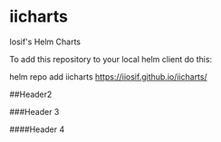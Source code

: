 # iicharts
Iosif's Helm Charts

To add this repository to your local helm client do this:

helm repo add iicharts https://iiosif.github.io/iicharts/


##Header2

###Header 3

####Header 4
